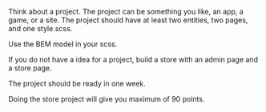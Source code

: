 Think about a project. The project can be something you like, an app, a game, or a site.
The project should have at least two entities, two pages, and one style.scss.

Use the BEM model in your scss.

If you do not have a idea for a project, build a store with an admin page and a store page.

The project should be ready in one week.

Doing the store project will give you maximum of 90 points.
